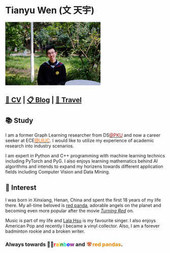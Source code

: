 # Tianyu Wen (文 天宇)

<img src="img/self.jpeg" width=300/>

## [💼 CV](./cv.md) | [📋 Blog](./blog/blogs.md) | [🚢 Travel](./Travel/travel.md)

## 📚 Study
I am a former Graph Learning researcher from DS[<span style="color:#a60f0f">@PKU</span>](https://english.pku.edu.cn/) and now a career seeker at ECE[<span style="color:#ff6200">@UIUC</span>](https://ece.illinois.edu/). I would like to utilize my experience of academic research into industry scenarios.

I am expert in Python and C++ programming with machine learning technics including PyTorch and PyG. I also enjoys learning mathematics behind AI algorithms and intends to expand my horizens towards different application fields including Computer Vision and Data Mining.

## 🎨 Interest

I was born in Xinxiang, Henan, China and spent the first 18 years of my life there. My all-time beloved is [red panda](https://en.wikipedia.org/wiki/Red_panda), adorable angels on the planet and becoming even more popular after the movie *[Turning Red](https://en.wikipedia.org/wiki/Turning_Red)* on.

Music is part of my life and [Lala Hsu](https://en.wikipedia.org/wiki/Lala_Hsu) is my favourite singer. I also enjoys American Pop and recently I became a vinyl collector.
Also, I am a forever badminton rookie and a broken writer.

### Always towards 🏳️‍🌈<span style="color:red">r</span><span style="color:orange">a</span><span style="color:#edde09">i</span><span style="color:green">n</span><span style="color:#04d9b9">b</span><span style="color:blue">o</span><span style="color:purple">w</span> and <img src="img/redpanda.png" width=20/><span style="color:#e68702">red pandas</span>.